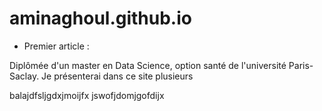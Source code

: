 # aminaghoul.github.io

 - Premier article :
 
 Diplômée d'un master en Data Science, option santé de l'université Paris-Saclay. Je présenterai dans ce site plusieurs

balajdfsljgdxjmoijfx jswofjdomjgofdijx
